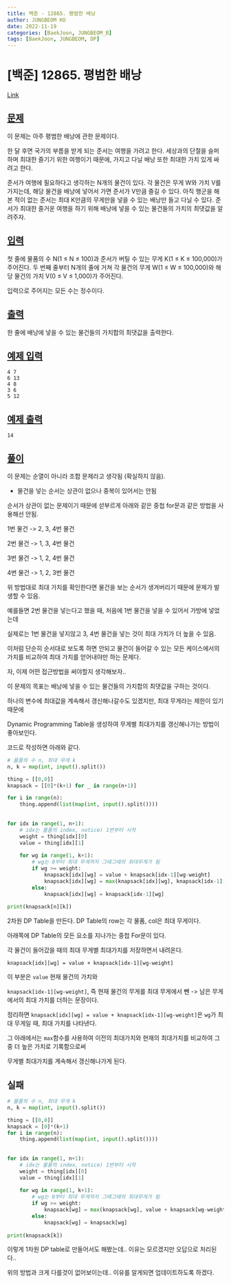 ```yaml
---
title: 백준 - 12865. 평범한 배낭
author: JUNGBEOM KO
date: 2022-11-19
categories: [BaekJoon, JUNGBEOM_B]
tags: [BaekJoon, JUNGBEOM, DP]
---
```


# [백준] 12865. 평범한 배낭

[Link](https://www.acmicpc.net/problem/12865)



## <u>문제</u>

이 문제는 아주 평범한 배낭에 관한 문제이다.

한 달 후면 국가의 부름을 받게 되는 준서는 여행을 가려고 한다. 세상과의 단절을 슬퍼하며 최대한 즐기기 위한 여행이기 때문에, 가지고 다닐 배낭 또한 최대한 가치 있게 싸려고 한다.

준서가 여행에 필요하다고 생각하는 N개의 물건이 있다. 각 물건은 무게 W와 가치 V를 가지는데, 해당 물건을 배낭에 넣어서 가면 준서가 V만큼 즐길 수 있다. 아직 행군을 해본 적이 없는 준서는 최대 K만큼의 무게만을 넣을 수 있는 배낭만 들고 다닐 수 있다. 준서가 최대한 즐거운 여행을 하기 위해 배낭에 넣을 수 있는 물건들의 가치의 최댓값을 알려주자.

## <u>입력</u>

첫 줄에 물품의 수 N(1 ≤ N ≤ 100)과 준서가 버틸 수 있는 무게 K(1 ≤ K ≤ 100,000)가 주어진다. 두 번째 줄부터 N개의 줄에 거쳐 각 물건의 무게 W(1 ≤ W ≤ 100,000)와 해당 물건의 가치 V(0 ≤ V ≤ 1,000)가 주어진다.

입력으로 주어지는 모든 수는 정수이다.



## <u>출력</u>

한 줄에 배낭에 넣을 수 있는 물건들의 가치합의 최댓값을 출력한다.



## <u>예제 입력</u>

```
4 7
6 13
4 8
3 6
5 12
```



## <u>예제 출력</u>

```
14
```



## <u>풀이</u>

이 문제는 순열이 아니라 조합 문제라고 생각됨 (확실하지 않음).

- 물건을 넣는 순서는 상관이 없으나 중복이 있어서는 안됨

순서가 상관이 없는 문제이기 때문에 섣부르게 아래와 같은 중첩 for문과 같은 방법을 사용해선 안됨.

1번 물건 -> 2, 3, 4번 물건

2번 물건 -> 1, 3, 4번 물건

3번 물건 -> 1, 2, 4번 물건

4번 물건 -> 1, 2, 3번 물건

위 방법대로 최대 가치를 확인한다면 물건을 보는 순서가 생겨버리기 때문에 문제가 발생할 수 있음.

예를들면 2번 물건을 넣는다고 했을 때, 처음에 1번 물건을 넣을 수 있어서 가방에 넣었는데

실제로는 1번 물건을 넣지않고 3, 4번 물건을 넣는 것이 최대 가치가 더 높을 수 있음. 

이처럼 단순히 순서대로 보도록 하면 안되고 물건이 들어갈 수 있는 모든 케이스에서의 가치를 비교하여 최대 가치를 얻어내야만 하는 문제다.



자, 이제 어떤 접근방법을 써야할지 생각해보자..

이 문제의 목표는 배낭에 넣을 수 있는 물건들의 가치합의 최댓값을 구하는 것이다.

하나의 변수에 최대값을 계속해서 갱신해나갈수도 있겠지만, 최대 무게라는 제한이 있기 때문에

Dynamic Programming Table을 생성하여 무게별 최대가치를 갱신해나가는 방법이 좋아보인다.

코드로 작성하면 아래와 같다.

```python
# 물품의 수 n, 최대 무게 k
n, k = map(int, input().split())

thing = [[0,0]]
knapsack = [[0]*(k+1) for _ in range(n+1)]

for i in range(n): 
    thing.append(list(map(int, input().split())))
    
    
for idx in range(1, n+1):
    # idx는 물품의 index, notice) 1번부터 시작
    weight = thing[idx][0]
    value = thing[idx][1]
    
    for wg in range(1, k+1):
        # wg는 0부터 최대 무게까지 그때그때의 최대무게가 됨
        if wg >= weight:
            knapsack[idx][wg] = value + knapsack[idx-1][wg-weight]
            knapsack[idx][wg] = max(knapsack[idx][wg], knapsack[idx-1][wg])
        else:
            knapsack[idx][wg] = knapsack[idx-1][wg]
            
print(knapsack[n][k])
```

2차원 DP Table을 만든다. DP Table의 row는 각 물품, col은 최대 무게이다.

아래쪽에 DP Table의 모든 요소를 지나가는 중첩 For문이 있다.

각 물건이 들어갔을 때의 최대 무게별 최대가치를 저장하면서 내려온다.

`knapsack[idx][wg] = value + knapsack[idx-1][wg-weight]`

이 부분은 `value` 현재 물건의 가치와

`knapsack[idx-1][wg-weight]`, 즉 현재 물건의 무게를 최대 무게에서 뺀 -> 남은 무게에서의 최대 가치를 더하는 문장이다.

정리하면 `knapsack[idx][wg] = value + knapsack[idx-1][wg-weight]`은 `wg`가 최대 무게일 때, 최대 가치를 나타낸다.

그 아래에서는 `max`함수를 사용하여 이전의 최대가치와 현재의 최대가치를 비교하여 그중 더 높은 가치로 기록함으로써

무게별 최대가치를 계속해서 갱신해나가게 된다.



## 실패

```python
# 물품의 수 n, 최대 무게 k
n, k = map(int, input().split())

thing = [[0,0]]
knapsack = [0]*(k+1)
for i in range(n): 
    thing.append(list(map(int, input().split())))
    
    
for idx in range(1, n+1):
    # idx는 물품의 index, notice) 1번부터 시작
    weight = thing[idx][0]
    value = thing[idx][1]
    
    for wg in range(1, k+1):
        # wg는 0부터 최대 무게까지 그때그때의 최대무게가 됨
        if wg >= weight:
            knapsack[wg] = max(knapsack[wg], value + knapsack[wg-weight])
        else:
            knapsack[wg] = knapsack[wg]
            
print(knapsack[k])
```

이렇게 1차원 DP table로 만들어서도 해봤는데.. 이유는 모르겠지만 오답으로 처리된다..

위의 방법과 크게 다를것이 없어보이는데.. 이유를 알게되면 업데이트하도록 하겠다.

